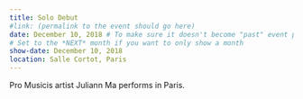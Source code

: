 ```yaml
---
title: Solo Debut
#link: (permalink to the event should go here)
date: December 10, 2018 # To make sure it doesn't become "past" event prematurely if you don't update this for a long time.
# Set to the *NEXT* month if you want to only show a month
show-date: December 10, 2018
location: Salle Cortot, Paris
---
```


Pro Musicis artist Juliann Ma performs in Paris.
